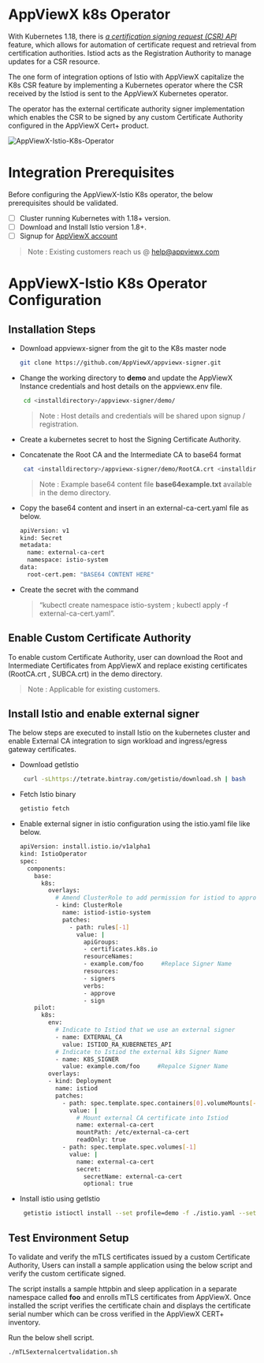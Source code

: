 AppViewX k8s Operator
=================

With Kubernetes 1.18, there is [*a certification signing request (CSR) API*](https://kubernetes.io/docs/reference/access-authn-authz/certificate-signing-requests/)
feature, which allows for automation of certificate request and retrieval from certification authorities. Istiod acts as the Registration Authority to manage updates for a CSR resource.

The one form of integration options of Istio with AppViewX capitalize the K8s CSR feature by implementing a Kubernetes operator where the CSR received by the Istiod is sent to the AppViewX Kubernetes operator.

The operator has the external certificate authority signer implementation which enables the CSR to be signed by any custom Certificate Authority configured in the AppViewX Cert+ product.

![AppViewX-Istio-K8s-Operator]([https://github.com/vigneshkathir/appviewx-signer/blob/main/images/AppViewX-Istio-K8s-Operator.jpeg](https://github.com/vigneshkathir/appviewx-signer/blob/main/images/AppViewX-Istio-K8s-Operator.jpeg))

Integration Prerequisites 
===========================
Before configuring the AppViewX-Istio K8s operator, the below prerequisites should be validated.

 - [ ] Cluster running Kubernetes with 1.18+ version.
 - [ ] Download and Install Istio version 1.8+.
 - [ ] Signup for [AppViewX account](https://www.appviewx.com/resources/cert-start-your-trial/)

> Note : Existing customers reach us @ help@appviewx.com

AppViewX-Istio K8s Operator Configuration
=========================================

Installation Steps
------------------

-    Download appviewx-signer from the git to the K8s master node
	 ```bash
     git clone https://github.com/AppViewX/appviewx-signer.git
	   ```

-   Change the working directory to **demo**  and update the AppViewX Instance credentials and host details on the appviewx.env file.
    ```bash
     cd <installdirectory>/appviewx-signer/demo/
    ```
    > Note : Host details and credentials will be shared upon signup / registration.

- Create a kubernetes secret to host the Signing Certificate Authority.

- Concatenate the Root CA and the Intermediate CA to base64 format 
  ```bash
   cat <installdirectory>/appviewx-signer/demo/RootCA.crt <installdirectory>/appviewx-signer/demo/SUBCA.crt | base64
  ```
  > Note : Example base64 content file  **base64example.txt**  available in the demo directory.
-   Copy the base64 content and insert in an external-ca-cert.yaml file as below.
	  ```bash
	apiVersion: v1
	kind: Secret
	metadata:
	    name: external-ca-cert
	    namespace: istio-system
	data:
	    root-cert.pem: "BASE64 CONTENT HERE"
	  ```

-   Create the secret with the command 

    > “kubectl create namespace  istio-system ; kubectl apply -f external-ca-cert.yaml”.

## Enable Custom Certificate Authority

To enable custom Certificate Authority, user can download the Root and Intermediate Certificates from AppViewX and replace existing certificates (RootCA.crt , SUBCA.crt) in the demo directory.

> Note : Applicable for existing customers. 

Install Istio and enable external signer
-----------------------------------------

The below steps are executed to install Istio on the kubernetes cluster and enable External CA integration to sign workload and ingress/egress gateway certificates.

-   Download getIstio
    ```bash
     curl -sLhttps://tetrate.bintray.com/getistio/download.sh | bash
     ```

-   Fetch Istio binary 
    ```bash
    getistio fetch
    ```

-   Enable external signer in istio configuration using the istio.yaml file like below.
	```bash
	apiVersion: install.istio.io/v1alpha1
	kind: IstioOperator
	spec:
	  components:
	    base:
	      k8s:
	        overlays:
	          # Amend ClusterRole to add permission for istiod to approve certificate signing by custom signer
	          - kind: ClusterRole
	            name: istiod-istio-system
	            patches:
	              - path: rules[-1]
	                value: |
	                  apiGroups:
	                  - certificates.k8s.io
	                  resourceNames:
	                  - example.com/foo     #Replace Signer Name
	                  resources:
	                  - signers
	                  verbs:
	                  - approve
	                  - sign
	    pilot:
	      k8s:
	        env:
	          # Indicate to Istiod that we use an external signer
	          - name: EXTERNAL_CA
	            value: ISTIOD_RA_KUBERNETES_API
	          # Indicate to Istiod the external k8s Signer Name
	          - name: K8S_SIGNER
	            value: example.com/foo     #Repalce Signer Name
	        overlays:
	        - kind: Deployment
	          name: istiod
	          patches:
	            - path: spec.template.spec.containers[0].volumeMounts[-1]
	              value: |
	                # Mount external CA certificate into Istiod
	                name: external-ca-cert
	                mountPath: /etc/external-ca-cert
	                readOnly: true
	            - path: spec.template.spec.volumes[-1]
	              value: |
	                name: external-ca-cert
	                secret:
	                  secretName: external-ca-cert
	                  optional: true
	```

-   Install istio using getIstio
	```bash
	 getistio istioctl install --set profile=demo -f ./istio.yaml --set values.global.imagePullPolicy=IfNotPresent
	```
Test Environment Setup 
-----------------------

To validate and verify the mTLS certificates issued by a custom Certificate Authority, Users can install a sample application using the below script and verify the custom certificate signed.

The script installs a sample httpbin and sleep application in a separate namespace called **foo** and enrolls mTLS certificates from AppViewX. Once installed the script verifies the certificate chain and displays the certificate serial number which can be cross verified in the AppViewX CERT+ inventory.

Run the below shell script.
```bash
./mTLSexternalcertvalidation.sh
```



